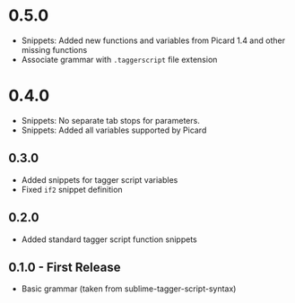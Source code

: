 # 0.5.0
* Snippets: Added new functions and variables from Picard 1.4 and other
            missing functions
* Associate grammar with `.taggerscript` file extension

# 0.4.0
* Snippets: No separate tab stops for parameters.
* Snippets: Added all variables supported by Picard

## 0.3.0
* Added snippets for tagger script variables
* Fixed `if2` snippet definition

## 0.2.0
* Added standard tagger script function snippets

## 0.1.0 - First Release
* Basic grammar (taken from sublime-tagger-script-syntax)
